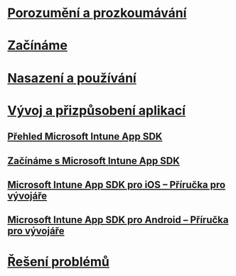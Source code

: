 # [Porozumění a prozkoumávání](/intune/understand-explore/introduction-to-microsoft-intune)
# [Začínáme](/intune/get-started/what-to-know-before-you-start-microsoft-intune)
# [Nasazení a používání](/intune/deploy-use/overview-of-device-and-app-lifecycles-in-microsoft-intune)
# [Vývoj a přizpůsobení aplikací](intune-app-sdk.md)
## [Přehled Microsoft Intune App SDK](intune-app-sdk.md)
## [Začínáme s Microsoft Intune App SDK](intune-app-sdk-get-started.md)
## [Microsoft Intune App SDK pro iOS – Příručka pro vývojáře](intune-app-sdk-ios.md)
## [Microsoft Intune App SDK pro Android – Příručka pro vývojáře](intune-app-sdk-android.md)
# [Řešení problémů](/intune/troubleshoot/how-to-get-support-for-microsoft-intune)


<!--HONumber=Jul16_HO3-->


